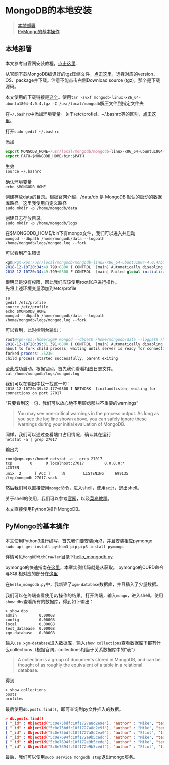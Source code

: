 # MongoDB的本地安装


> [本地部署](#1)  
> [PyMongo的基本操作](#2)


## <p id=1>本地部署</p>

本文参考自官网安装教程，[点击这里](https://docs.mongodb.com/manual/tutorial/install-mongodb-on-ubuntu-tarball/).  

从官网下载MongoDB编译好的tgz压缩文件，[点击这里](https://www.mongodb.com/download-center/community?jmp=docs)，选择对应的version、OS、package并下载。注意不能点击右侧Download source (tgz)，那个是下载源码。  

本文使用的下载链接是[这个](https://fastdl.mongodb.org/linux/mongodb-linux-x86_64-ubuntu1804-4.0.4.tgz)。使用`tar -zvxf mongodb-linux-x86_64-ubuntu1804-4.0.4.tgz -C /usr/local/mongodb`解压文件到指定文件夹  

在`~/.bashrc`中添加环境变量。关于/etc/profiel、~/.bashrc等的区别，[点击这里](https://www.cnblogs.com/liduanjun/p/3536993.html)。

打开`sudo gedit ~/.bashrc`

添加
```js
export MONGODB_HOME=/usr/local/mongodb/mongodb-linux-x86_64-ubuntu1804-4.0.4
export PATH=$MONGODB_HOME/bin:$PATH
```
生效  
`source ~/.bashrc`

确认环境变量  
`echo $MONGODB_HOME`

创建存放data的目录。根据官网介绍，/data/db 是 MongoDB 默认的启动的数据库路径。这里我使用自定义路径  
`sudo mkdir -p /home/mongodb/data`

创建日志存放目录。  
`sudo mkdir -p /home/mongodb/logs`
  
在$MONGODB_HOME/bin下有mongo文件，我们可以进入并启动   
`mongod --dbpath /home/mongodb/data --logpath /home/mongodb/logs/mongod.log --fork`

可以看到产生错误  
```s
xgm@xgm-xps:/usr/local/mongodb/mongodb-linux-x86_64-ubuntu1804-4.0.4/bin$ mongod --dbpath /home/mongodb/data --logpath /home/mongodb/logs/mongod.log
2018-12-10T20:34:49.799+0800 I CONTROL  [main] Automatically disabling TLS 1.0, to force-enable TLS 1.0 specify --sslDisabledProtocols 'none'
2018-12-10T20:34:49.799+0800 F CONTROL  [main] Failed global initialization: FileNotOpen: Failed to open "/home/mongodb/logs/mongod.log"
```
很明显是没有权限，因此我们应该使用root账户进行操作。  
先将上述环境变量添加到/etc/profile  
```
su
gedit /etc/profile
source /etc/profile
echo $MONGODB_HOME
mongod --dbpath /home/mongodb/data --logpath /home/mongodb/logs/mongod.log --fork  
```


可以看到，此时控制台输出：
```s
root@xgm-xps:/home/xgm# mongod --dbpath /home/mongodb/data --logpath /home/mongodb/logs/mongod.log --fork
2018-12-10T20:39:31.391+0800 I CONTROL  [main] Automatically disabling TLS 1.0, to force-enable TLS 1.0 specify --sslDisabledProtocols 'none'
about to fork child process, waiting until server is ready for connections.
forked process: 25230
child process started successfully, parent exiting
```
至此成功启动。根据官网，首先我们看看相应日志文件。  
`cat /home/mongodb/logs/mongod.log`

我们可以在输出中找一找这一句：  
`2018-12-10T20:39:32.177+0800 I NETWORK  [initandlisten] waiting for connections on port 27017`  

“只要看到这一句，我们可以放心地不用顾虑那些不重要的warnings”  
> You may see non-critical warnings in the process output. As long as you see the log line shown above, you can safely ignore these warnings during your initial evaluation of MongoDB.

同样，我们可以通过查看端口占用情况，确认其在运行  
`netstat -a | grep 27017`  

输出为  
```
root@xgm-xps:/home# netstat -a | grep 27017
tcp        0      0 localhost:27017         0.0.0.0:*               LISTEN     
unix  2      [ ACC ]     流        LISTENING     699135   /tmp/mongodb-27017.sock
```

然后我们可以直接使用`mongo`命令，进入shell，使用`exit`，退出shell。  

关于shell的使用，我们可以参考[官网](https://docs.mongodb.com/manual/mongo/)，以及[菜鸟教程](http://www.runoob.com/mongodb/mongodb-create-database.html)。

本文直接使用Python3操作MongoDB。  

## <p id=2>PyMongo的基本操作</p>  

本文使用Python3进行编写，首先我们要安装pip3，并且安装相应pymongo  
`sudo apt-get install python3-pip`
`pip3 install pymongo`

详情可见`MongDBWithCrawler`目录下[hello_mongodb.py](../MongDBWithCrawler/hello_mongodb.py)

pymongo的快速指南在[这里](https://api.mongodb.com/python/current/tutorial.html)，本章实例代码就是从获取。
pymongo的CURD命令与SQL相对应的部分在[这里](https://docs.mongodb.com/manual/tutorial/query-documents/)

在`hello_mongodb.py`中，我新建了`xgm-database`数据库，并且插入了少量数据。  

我们可以在终端查看使用py操作的结果。打开终端，输入`mongo`，进入shell。使用`show dbs`查看所有的数据库，得到如下输出：  
```shell
> show dbs
admin          0.000GB
config         0.000GB
local          0.000GB
test_database  0.000GB
xgm-database   0.000GB
```

输入`use xgm-database`进入数据库，输入`show collections`查看数据库下都有什么collections（根据官网，collections相当于关系数据库中的“表”）
> A collection is a group of documents stored in MongoDB, and can be thought of as roughly the equivalent of a table in a relational database. 

得到  
```
> show collections
posts
profiles
```


最后使用`db.posts.find()`，即可查询到py文件插入的数据。   
```json
> db.posts.find()
{ "_id" : ObjectId("5c0e75bdfc10f1727a8d2e9e"), "author" : "Mike", "text" : "My first blog post!", "tags" : [ "mongodb", "python", "pymongo" ], "date" : ISODate("2018-12-10T14:18:37.697Z") }
{ "_id" : ObjectId("5c0e75bdfc10f1727a8d2e9f"), "author" : "Mike", "text" : "Another post!", "tags" : [ "bulk", "insert" ], "date" : ISODate("2018-11-12T11:14:00Z") }
{ "_id" : ObjectId("5c0e75bdfc10f1727a8d2ea0"), "author" : "Eliot", "title" : "MongoDB is fun", "text" : "and pretty easy too!", "date" : ISODate("2018-11-10T10:45:00Z") }
{ "_id" : ObjectId("5c0e7694fc10f172e9b5cedd"), "author" : "Mike", "text" : "My first blog post!", "tags" : [ "mongodb", "python", "pymongo" ], "date" : ISODate("2018-12-10T14:22:12.147Z") }
{ "_id" : ObjectId("5c0e7694fc10f172e9b5cede"), "author" : "Mike", "text" : "Another post!", "tags" : [ "bulk", "insert" ], "date" : ISODate("2018-11-12T11:14:00Z") }
{ "_id" : ObjectId("5c0e7694fc10f172e9b5cedf"), "author" : "Eliot", "title" : "MongoDB is fun", "text" : "and pretty easy too!", "date" : ISODate("2018-11-10T10:45:00Z") }
```

最后，我们可以使用`sudo service mongodb stop`退出mongo服务。


